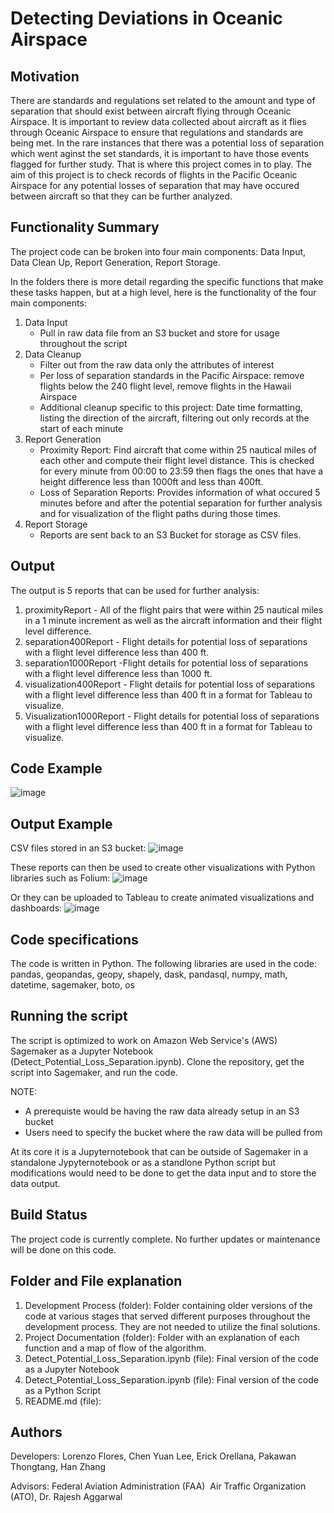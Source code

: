 # Detecting Deviations in Oceanic Airspace

## Motivation

There are standards and regulations set related to the amount and type of separation that should exist between aircraft flying through Oceanic Airspace. It is important to review data collected about aircraft as it flies through Oceanic Airspace to ensure that regulations and standards are being met. In the rare instances that there was a potential loss of separation which went aginst the set standards, it is important to have those events flagged for further study. That is where this project comes in to play. The aim of this project is to check records of flights in the Pacific Oceanic Airspace for any potential losses of separation that may have occured between aircraft so that they can be further analyzed. 

## Functionality Summary
The project code can be broken into four main components: Data Input, Data Clean Up, Report Generation, Report Storage.

In the folders there is more detail regarding the specific functions that make these tasks happen, but at a high level, here is the functionality of the four main components:
1. Data Input
    - Pull in raw data file from an S3 bucket and store for usage throughout the script
2. Data Cleanup 
    - Filter out from the raw data only the attributes of interest
    - Per loss of separation standards in the Pacific Airspace: remove flights below the 240 flight level, remove flights in the Hawaii Airspace
    - Additional cleanup specific to this project: Date time formatting, listing the direction of the aircraft, filtering out only records at the start of each minute
3. Report Generation
    - Proximity Report: Find aircraft that come within 25 nautical miles of each other and compute their flight level distance. This is checked for every minute from 00:00 to 23:59 then flags the ones that have a height difference less than 1000ft and less than 400ft. 
    - Loss of Separation Reports: Provides information of what occured 5 minutes before and after the potential separation for further analysis and for visualization of the flight paths during those times. 
4. Report Storage
    - Reports are sent back to an S3 Bucket for storage as CSV files. 

## Output
The output is 5 reports that can be used for further analysis:
1. proximityReport - All of the flight pairs that were within 25 nautical miles in a 1 minute increment as well as the aircraft information and their flight level difference.
2. separation400Report - Flight details for potential loss of separations with a flight level difference less than 400 ft. 
3. separation1000Report -Flight details for potential loss of separations with a flight level difference less than 1000 ft. 
4. visualization400Report - Flight details for potential loss of separations with a flight level difference less than 400 ft in a format for Tableau to visualize. 
5. Visualization1000Report - Flight details for potential loss of separations with a flight level difference less than 400 ft in a format for Tableau to visualize.

## Code Example
![image](https://user-images.githubusercontent.com/72180165/183317270-1f4e5462-5d8d-48ae-a8c8-7afd63071f18.png)

## Output Example
CSV files stored in an S3 bucket:
![image](https://user-images.githubusercontent.com/72180165/183317318-692f2e78-7704-400a-87fd-a462f25af5cc.png)

These reports can then be used to create other visualizations with Python libraries such as Folium:
![image](https://user-images.githubusercontent.com/72180165/183317411-aba92680-61eb-45d4-8a70-8844bc0a062e.png)

Or they can be uploaded to Tableau to create animated visualizations and dashboards:
![image](https://user-images.githubusercontent.com/72180165/183317458-89f38358-0244-4286-911b-75f8a09dd9f2.png)


## Code specifications
The code is written in Python. The following libraries are used in the code: pandas, geopandas, geopy, shapely, dask, pandasql, numpy, math, datetime, sagemaker, boto, os

## Running the script
The script is optimized to work on Amazon Web Service's (AWS) Sagemaker as a Jupyter Notebook (Detect_Potential_Loss_Separation.ipynb). Clone the repository, get the script into Sagemaker, and run the code. 

NOTE: 
  - A prerequiste would be having the raw data already setup in an S3 bucket
  - Users need to specify the bucket where the raw data will be pulled from

At its core it is a Jupyternotebook that can be outside of Sagemaker in a standalone Jypyternotebook or as a standlone Python script but modifications would need to be done to get the data input and to store the data output. 

## Build Status
The project code is currently complete. No further updates or maintenance will be done on this code. 

## Folder and File explanation
1. Development Process (folder): Folder containing older versions of the code at various stages that served different purposes throughout the development process. They are not needed to utilize the final solutions.
2. Project Documentation (folder): Folder with an explanation of each function and a map of flow of the algorithm. 
4. Detect_Potential_Loss_Separation.ipynb (file): Final version of the code as a Jupyter Notebook
5. Detect_Potential_Loss_Separation.ipynb (file): Final version of the code as a Python Script
3. README.md (file): 

## Authors 
Developers: Lorenzo Flores, Chen Yuan Lee, Erick Orellana, Pakawan Thongtang, Han Zhang

Advisors: Federal Aviation Administration (FAA)  Air Traffic Organization (ATO), Dr. Rajesh Aggarwal
